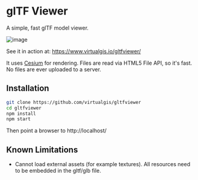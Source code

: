 # glTF Viewer

A simple, fast glTF model viewer.

![image](https://cloud.githubusercontent.com/assets/1951843/25558026/4e9f3404-2cec-11e7-8210-0d9931f6856a.png)

See it in action at: https://www.virtualgis.io/gltfviewer/

It uses [Cesium](https://www.cesiumjs.org) for rendering. Files are read via HTML5 File API, so it's fast. No files are ever uploaded to a server.

## Installation

```bash
git clone https://github.com/virtualgis/gltfviewer
cd gltfviewer
npm install
npm start
```

Then point a browser to http://localhost/

## Known Limitations

 - Cannot load external assets (for example textures). All resources need to be embedded in the gltf/glb file.